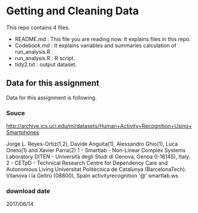 # Getting and Cleaning Data
This repo contains 4 files.
- README.md : This file you are reading now. It explains files in this repo.
- Codebook.md : It explains variables and summaries calculation of run_analysis.R.
- run_analysis.R : R script.
- tidy2.txt : output dataset. 

## Data for this assignment
Data for this assignment is following.

### Souce 
http://archive.ics.uci.edu/ml/datasets/Human+Activity+Recognition+Using+Smartphones

Jorge L. Reyes-Ortiz(1,2), Davide Anguita(1), Alessandro Ghio(1), Luca Oneto(1) and Xavier Parra(2)
1 - Smartlab - Non-Linear Complex Systems Laboratory
DITEN - Università degli Studi di Genova, Genoa (I-16145), Italy. 
2 - CETpD - Technical Research Centre for Dependency Care and Autonomous Living
Universitat Politècnica de Catalunya (BarcelonaTech). Vilanova i la Geltrú (08800), Spain
activityrecognition '@' smartlab.ws

### download date
 2017/06/14



